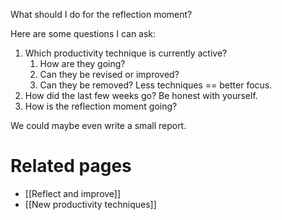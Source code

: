 What should I do for the reflection moment?

Here are some questions I can ask:
1. Which productivity technique is currently active?
    1. How are they going?
    2. Can they be revised or improved?
    3. Can they be removed? Less techniques == better focus.
2. How did the last few weeks go? Be honest with yourself.
3. How is the reflection moment going?

We could maybe even write a small report.



# Related pages
- [[Reflect and improve]]
-  [[New productivity techniques]]
